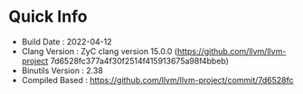 # Quick Info
* Build Date : 2022-04-12
* Clang Version : ZyC clang version 15.0.0 (https://github.com/llvm/llvm-project 7d6528fc377a4f30f2514f415913675a98f4bbeb)
* Binutils Version : 2.38
* Compiled Based : https://github.com/llvm/llvm-project/commit/7d6528fc

